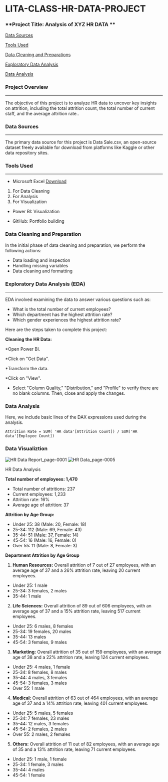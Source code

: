 # LITA-CLASS-HR-DATA-PROJECT

### **Project Title: Analysis of XYZ HR DATA **

[Data Sources](#data-sources)

[Tools Used](#tools-used)

[Data Cleaning and Preparations](#data-cleaning-and-preparations)

[Exploratory Data Analysis](#exploratory-data-analysis)

[Data Analysis](#data-analysis)


### **Project Overview**
---
The objective of this project is to analyze HR data to uncover key insights on attrition, including the total attrition count, the total number of current staff, and the average attrition rate..

### **Data Sources**
---
The primary data source for this project is Data Sale.csv, an open-source dataset freely available for download from platforms like Kaggle or other data repository sites.

### **Tools Used**
---
- Microsoft Excel  [Download](https://www.microsoft.com)
1.  For Data Cleaning
2.  For Analysis
3.  For Visualization

* Power BI: Visualization

* GitHub: Portfolio building

 ### **Data Cleaning and Preparation**
In the initial phase of data cleaning and preparation, we perform the following actions:
* Data loading and inspection
* Handling missing variables
* Data cleaning and formatting

### **Exploratory Data Analysis (EDA)**
 ---
EDA involved examining the data to answer various questions such as:
* What is the total number of current employees?
* Which department has the highest attrition rate?
* Which gender experiences the highest attrition rate?

Here are the steps taken to complete this project:

**Cleaning the HR Data:**

*Open Power BI.

*Click on "Get Data".

*Transform the data.

*Click on "View".

* Select "Column Quality," "Distribution," and "Profile" to verify there are no blank columns. Then, close and apply the changes.

### Data Analysis

Here, we include basic lines of the DAX expressions used during the analysis.
```DAX FUNCTION
Attrition Rate = SUM( 'HR data'[Attrition Count]) / SUM('HR data'[Employee Count])
```

### **Data Visualiztion**
![HR Data Report_page-0001](https://github.com/user-attachments/assets/fa06a7cb-6c85-48c5-915a-da54f7cfa751)
![HR Data_page-0005](https://github.com/user-attachments/assets/f2b88af3-59fa-4e3e-8372-dc9506d8be55)


HR Data Analysis

**Total number of employees: 1,470**

* Total number of attritions: 237
* Current employees: 1,233
* Attrition rate: 16%
* Average age of attrition: 37

**Attrition by Age Group:**
* Under 25: 38 (Male: 20, Female: 18)
* 25-34: 112 (Male: 69, Female: 43)
* 35-44: 51 (Male: 37, Female: 14)
* 45-54: 16 (Male: 16, Female: 0)
* Over 55: 11 (Male: 8, Female: 3)

**Department Attrition by Age Group**
1. **Human Resources:** Overall attrition of 7 out of 27 employees, with an average age of 37 and a 26% attrition rate, leaving 20 current employees.
* Under 25: 1 male
* 25-34: 3 females, 2 males
* 35-44: 1 male

2. **Life Sciences:**  Overall attrition of 89 out of 606 employees, with an average age of 37 and a 15% attrition rate, leaving 517 current employees.
* Under 25: 6 males, 8 females
* 25-34: 19 females, 20 males
* 35-44: 13 males
* 45-54: 3 females, 9 males

3. **Marketing:**  Overall attrition of 35 out of 159 employees, with an average age of 38 and a 22% attrition rate, leaving 124 current employees.
* Under 25: 4 males, 1 female
* 25-34: 8 females, 8 males
* 35-44: 4 males, 3 females
* 45-54: 3 females, 3 males
* Over 55: 1 male

4. **Medical:**  Overall attrition of 63 out of 464 employees, with an average age of 37 and a 14% attrition rate, leaving 401 current employees.
* Under 25: 5 males, 5 females
* 25-34: 7 females, 23 males
* 35-44: 12 males, 3 females
* 45-54: 2 females, 2 males
* Over 55: 2 males, 2 females

5. **Others:**  Overall attrition of 11 out of 82 employees, with an average age of 35 and a 13% attrition rate, leaving 71 current employees.
* Under 25: 1 male, 1 female
* 25-34: 1 female, 3 males
* 35-44: 4 males
* 45-54: 1 female
